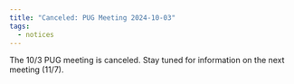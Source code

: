 ```yaml
---
title: "Canceled: PUG Meeting 2024-10-03"
tags:
  - notices
---
```


The 10/3 PUG meeting is canceled. Stay tuned for information on the next meeting (11/7).